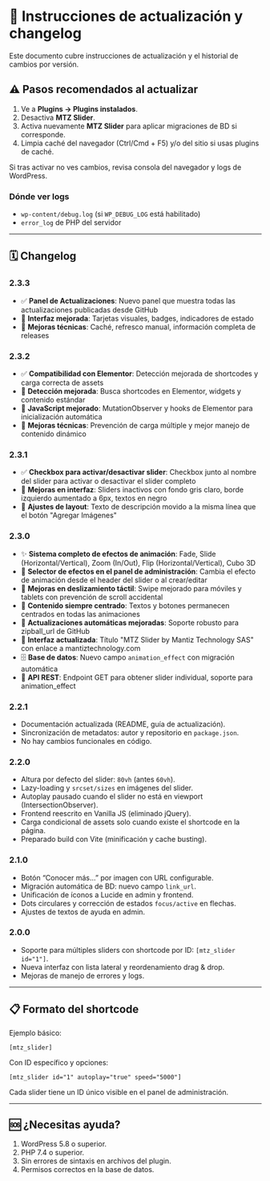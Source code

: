 # 🔄 Instrucciones de actualización y changelog

Este documento cubre instrucciones de actualización y el historial de cambios por versión.

## ⚠️ Pasos recomendados al actualizar

1. Ve a **Plugins → Plugins instalados**.
2. Desactiva **MTZ Slider**.
3. Activa nuevamente **MTZ Slider** para aplicar migraciones de BD si corresponde.
4. Limpia caché del navegador (Ctrl/Cmd + F5) y/o del sitio si usas plugins de caché.

Si tras activar no ves cambios, revisa consola del navegador y logs de WordPress.

### Dónde ver logs
- `wp-content/debug.log` (si `WP_DEBUG_LOG` está habilitado)
- `error_log` de PHP del servidor

---

## 🗓️ Changelog

### 2.3.3
- ✅ **Panel de Actualizaciones**: Nuevo panel que muestra todas las actualizaciones publicadas desde GitHub
- 🎨 **Interfaz mejorada**: Tarjetas visuales, badges, indicadores de estado
- 🔧 **Mejoras técnicas**: Caché, refresco manual, información completa de releases

### 2.3.2
- ✅ **Compatibilidad con Elementor**: Detección mejorada de shortcodes y carga correcta de assets
- 🔧 **Detección mejorada**: Busca shortcodes en Elementor, widgets y contenido estándar
- 🚀 **JavaScript mejorado**: MutationObserver y hooks de Elementor para inicialización automática
- 📝 **Mejoras técnicas**: Prevención de carga múltiple y mejor manejo de contenido dinámico

### 2.3.1
- ✅ **Checkbox para activar/desactivar slider**: Checkbox junto al nombre del slider para activar o desactivar el slider completo
- 🎨 **Mejoras en interfaz**: Sliders inactivos con fondo gris claro, borde izquierdo aumentado a 6px, textos en negro
- 📝 **Ajustes de layout**: Texto de descripción movido a la misma línea que el botón "Agregar Imágenes"

### 2.3.0
- ✨ **Sistema completo de efectos de animación**: Fade, Slide (Horizontal/Vertical), Zoom (In/Out), Flip (Horizontal/Vertical), Cubo 3D
- 🎨 **Selector de efectos en el panel de administración**: Cambia el efecto de animación desde el header del slider o al crear/editar
- 📱 **Mejoras en deslizamiento táctil**: Swipe mejorado para móviles y tablets con prevención de scroll accidental
- 🎯 **Contenido siempre centrado**: Textos y botones permanecen centrados en todas las animaciones
- 🔄 **Actualizaciones automáticas mejoradas**: Soporte robusto para zipball_url de GitHub
- 🏢 **Interfaz actualizada**: Título "MTZ Slider by Mantiz Technology SAS" con enlace a mantiztechnology.com
- 🗄️ **Base de datos**: Nuevo campo `animation_effect` con migración automática
- 🔌 **API REST**: Endpoint GET para obtener slider individual, soporte para animation_effect

### 2.2.1
- Documentación actualizada (README, guía de actualización).
- Sincronización de metadatos: autor y repositorio en `package.json`.
- No hay cambios funcionales en código.

### 2.2.0
- Altura por defecto del slider: `80vh` (antes `60vh`).
- Lazy-loading y `srcset/sizes` en imágenes del slider.
- Autoplay pausado cuando el slider no está en viewport (IntersectionObserver).
- Frontend reescrito en Vanilla JS (eliminado jQuery).
- Carga condicional de assets solo cuando existe el shortcode en la página.
- Preparado build con Vite (minificación y cache busting).

### 2.1.0
- Botón “Conocer más…” por imagen con URL configurable.
- Migración automática de BD: nuevo campo `link_url`.
- Unificación de íconos a Lucide en admin y frontend.
- Dots circulares y corrección de estados `focus/active` en flechas.
- Ajustes de textos de ayuda en admin.

### 2.0.0
- Soporte para múltiples sliders con shortcode por ID: `[mtz_slider id="1"]`.
- Nueva interfaz con lista lateral y reordenamiento drag & drop.
- Mejoras de manejo de errores y logs.

---

## 📋 Formato del shortcode

Ejemplo básico:
```
[mtz_slider]
```

Con ID específico y opciones:
```
[mtz_slider id="1" autoplay="true" speed="5000"]
```

Cada slider tiene un ID único visible en el panel de administración.

---

## 🆘 ¿Necesitas ayuda?

1. WordPress 5.8 o superior.
2. PHP 7.4 o superior.
3. Sin errores de sintaxis en archivos del plugin.
4. Permisos correctos en la base de datos.

